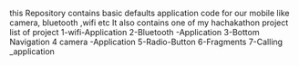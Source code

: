 this Repository contains basic defaults application code for our mobile like camera, bluetooth ,wifi etc It also contains one of my hachakathon project
list of project
1-wifi-Application
2-Bluetooth -Application
3-Bottom Navigation 
4 camera -Application
5-Radio-Button
6-Fragments
7-Calling _application
